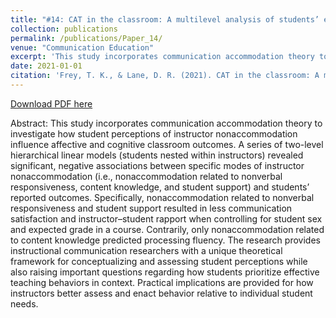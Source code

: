 ```yaml
---
title: "#14: CAT in the classroom: A multilevel analysis of students’ experiences with instructor nonaccommodation"
collection: publications
permalink: /publications/Paper_14/
venue: "Communication Education"
excerpt: 'This study incorporates communication accommodation theory to investigate how student perceptions of instructor nonaccommodation influence affective and cognitive classroom outcomes.'
date: 2021-01-01
citation: 'Frey, T. K., & Lane, D. R. (2021). CAT in the classroom: A multilevel analysis of students’ experiences with instructor nonaccommodation. <i>Communication Education, 70</i>(3), 223-246. https://doi.org/10.1080/03634523.2021.1903521'
---
```


[Download PDF here](http://tkodyfrey.github.io/files/CAT.pdf)

Abstract: This study incorporates communication accommodation theory to investigate how student perceptions of instructor nonaccommodation influence affective and cognitive classroom outcomes. A series of two-level hierarchical linear models (students nested within instructors) revealed significant, negative associations between specific modes of instructor nonaccommodation (i.e., nonaccommodation related to nonverbal responsiveness, content knowledge, and student support) and students’ reported outcomes. Specifically, nonaccommodation related to nonverbal responsiveness and student support resulted in less communication satisfaction and instructor–student rapport when controlling for student sex and expected grade in a course. Contrarily, only nonaccommodation related to content knowledge predicted processing fluency. The research provides instructional communication researchers with a unique theoretical framework for conceptualizing and assessing student perceptions while also raising important questions regarding how students prioritize effective teaching behaviors in context. Practical implications are provided for how instructors better assess and enact behavior relative to individual student needs.